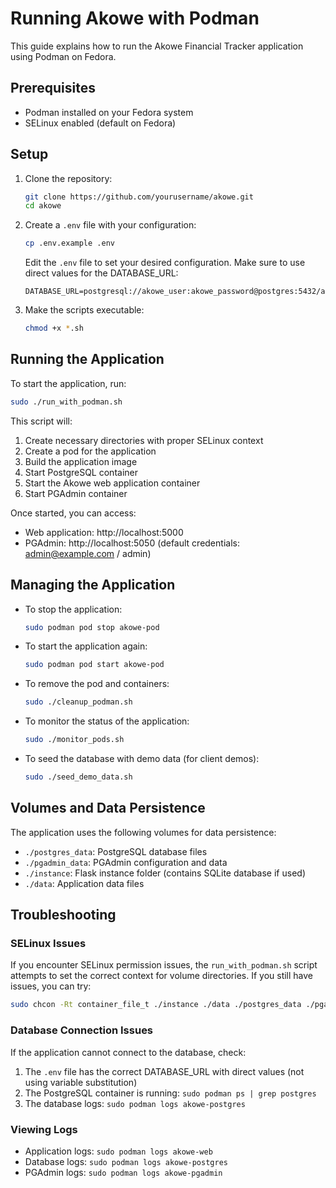 # Running Akowe with Podman

This guide explains how to run the Akowe Financial Tracker application using Podman on Fedora.

## Prerequisites

- Podman installed on your Fedora system
- SELinux enabled (default on Fedora)

## Setup

1. Clone the repository:
   ```bash
   git clone https://github.com/yourusername/akowe.git
   cd akowe
   ```

2. Create a `.env` file with your configuration:
   ```bash
   cp .env.example .env
   ```
   
   Edit the `.env` file to set your desired configuration. Make sure to use direct values for the DATABASE_URL:
   ```
   DATABASE_URL=postgresql://akowe_user:akowe_password@postgres:5432/akowe
   ```

3. Make the scripts executable:
   ```bash
   chmod +x *.sh
   ```

## Running the Application

To start the application, run:

```bash
sudo ./run_with_podman.sh
```

This script will:
1. Create necessary directories with proper SELinux context
2. Create a pod for the application
3. Build the application image
4. Start PostgreSQL container
5. Start the Akowe web application container
6. Start PGAdmin container

Once started, you can access:
- Web application: http://localhost:5000
- PGAdmin: http://localhost:5050 (default credentials: admin@example.com / admin)

## Managing the Application

- To stop the application:
  ```bash
  sudo podman pod stop akowe-pod
  ```

- To start the application again:
  ```bash
  sudo podman pod start akowe-pod
  ```

- To remove the pod and containers:
  ```bash
  sudo ./cleanup_podman.sh
  ```

- To monitor the status of the application:
  ```bash
  sudo ./monitor_pods.sh
  ```

- To seed the database with demo data (for client demos):
  ```bash
  sudo ./seed_demo_data.sh
  ```

## Volumes and Data Persistence

The application uses the following volumes for data persistence:

- `./postgres_data`: PostgreSQL database files
- `./pgadmin_data`: PGAdmin configuration and data
- `./instance`: Flask instance folder (contains SQLite database if used)
- `./data`: Application data files

## Troubleshooting

### SELinux Issues

If you encounter SELinux permission issues, the `run_with_podman.sh` script attempts to set the correct context for volume directories. If you still have issues, you can try:

```bash
sudo chcon -Rt container_file_t ./instance ./data ./postgres_data ./pgadmin_data
```

### Database Connection Issues

If the application cannot connect to the database, check:

1. The `.env` file has the correct DATABASE_URL with direct values (not using variable substitution)
2. The PostgreSQL container is running: `sudo podman ps | grep postgres`
3. The database logs: `sudo podman logs akowe-postgres`

### Viewing Logs

- Application logs: `sudo podman logs akowe-web`
- Database logs: `sudo podman logs akowe-postgres`
- PGAdmin logs: `sudo podman logs akowe-pgadmin`

